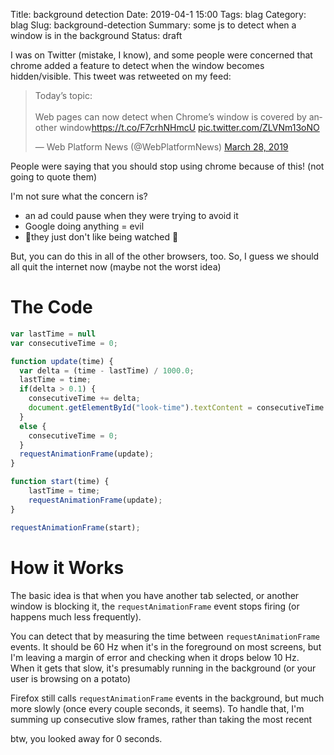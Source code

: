 Title: background detection
Date: 2019-04-1 15:00
Tags: blag
Category: blag
Slug: background-detection
Summary: some js to detect when a window is in the background
Status: draft

I was on Twitter (mistake, I know), and some people were concerned that chrome added a feature to detect when the window becomes hidden/visible. This tweet was retweeted on my feed:

<blockquote class="twitter-tweet" data-lang="en"><p lang="en" dir="ltr">Today’s topic:<br><br>  Web pages can now detect when Chrome’s window is covered by another window<a href="https://t.co/F7crhNHmcU">https://t.co/F7crhNHmcU</a> <a href="https://t.co/ZLVNm13oNO">pic.twitter.com/ZLVNm13oNO</a></p>&mdash; Web Platform News (@WebPlatformNews) <a href="https://twitter.com/WebPlatformNews/status/1111304922514030593?ref_src=twsrc%5Etfw">March 28, 2019</a></blockquote>
<script async src="https://platform.twitter.com/widgets.js" charset="utf-8"></script>

People were saying that you should stop using chrome because of this! (not going to quote them)

I'm not sure what the concern is?

- an ad could pause when they were trying to avoid it
- Google doing anything = evil
- 👀they just don't like being watched 👀

But, you can do this in all of the other browsers, too. So, I guess we should all quit the internet now (maybe not the worst idea)


# The Code

```js
var lastTime = null
var consecutiveTime = 0;

function update(time) {
  var delta = (time - lastTime) / 1000.0;
  lastTime = time;
  if(delta > 0.1) {
    consecutiveTime += delta;
    document.getElementById("look-time").textContent = consecutiveTime.toFixed(2);
  }
  else {
    consecutiveTime = 0;
  }
  requestAnimationFrame(update);
}

function start(time) {
    lastTime = time;
    requestAnimationFrame(update);
}

requestAnimationFrame(start);
```

# How it Works

The basic idea is that when you have another tab selected, or another window is blocking it, the `requestAnimationFrame` event stops firing (or happens much less frequently).

You can detect that by measuring the time between `requestAnimationFrame` events. It should be 60 Hz when it's in the foreground on most screens, but I'm leaving a margin of error and checking when it drops below 10 Hz. When it gets that slow, it's presumably running in the background (or your user is browsing on a potato)

Firefox still calls `requestAnimationFrame` events in the background, but much more slowly (once every couple seconds, it seems). To handle that, I'm summing up consecutive slow frames, rather than taking the most recent

btw, you looked away for <span id="look-time">0</span> seconds.

<script>
var lastTime = null
var consecutiveTime = 0;

function update(time) {
  var delta = (time - lastTime) / 1000.0;
  lastTime = time;
  if(delta > 0.1) {
    consecutiveTime += delta;
    document.getElementById("look-time").textContent = consecutiveTime.toFixed(2);
  }
  else {
    consecutiveTime = 0;
  }
  requestAnimationFrame(update);
}

function start(time) {
    lastTime = time;
    requestAnimationFrame(update);
}

requestAnimationFrame(start);
</script>
